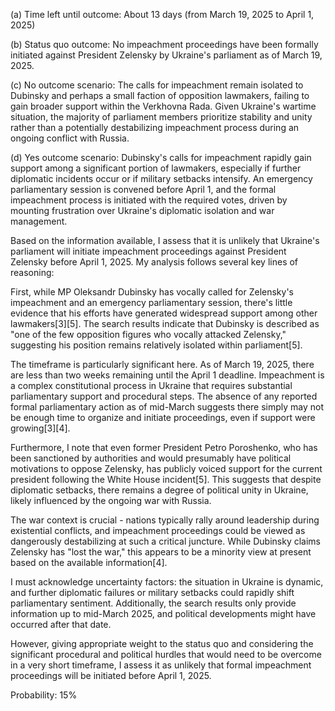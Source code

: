 (a) Time left until outcome: About 13 days (from March 19, 2025 to April 1, 2025)

(b) Status quo outcome: No impeachment proceedings have been formally initiated against President Zelensky by Ukraine's parliament as of March 19, 2025.

(c) No outcome scenario: The calls for impeachment remain isolated to Dubinsky and perhaps a small faction of opposition lawmakers, failing to gain broader support within the Verkhovna Rada. Given Ukraine's wartime situation, the majority of parliament members prioritize stability and unity rather than a potentially destabilizing impeachment process during an ongoing conflict with Russia.

(d) Yes outcome scenario: Dubinsky's calls for impeachment rapidly gain support among a significant portion of lawmakers, especially if further diplomatic incidents occur or if military setbacks intensify. An emergency parliamentary session is convened before April 1, and the formal impeachment process is initiated with the required votes, driven by mounting frustration over Ukraine's diplomatic isolation and war management.

Based on the information available, I assess that it is unlikely that Ukraine's parliament will initiate impeachment proceedings against President Zelensky before April 1, 2025. My analysis follows several key lines of reasoning:

First, while MP Oleksandr Dubinsky has vocally called for Zelensky's impeachment and an emergency parliamentary session, there's little evidence that his efforts have generated widespread support among other lawmakers[3][5]. The search results indicate that Dubinsky is described as "one of the few opposition figures who vocally attacked Zelensky," suggesting his position remains relatively isolated within parliament[5].

The timeframe is particularly significant here. As of March 19, 2025, there are less than two weeks remaining until the April 1 deadline. Impeachment is a complex constitutional process in Ukraine that requires substantial parliamentary support and procedural steps. The absence of any reported formal parliamentary action as of mid-March suggests there simply may not be enough time to organize and initiate proceedings, even if support were growing[3][4].

Furthermore, I note that even former President Petro Poroshenko, who has been sanctioned by authorities and would presumably have political motivations to oppose Zelensky, has publicly voiced support for the current president following the White House incident[5]. This suggests that despite diplomatic setbacks, there remains a degree of political unity in Ukraine, likely influenced by the ongoing war with Russia.

The war context is crucial - nations typically rally around leadership during existential conflicts, and impeachment proceedings could be viewed as dangerously destabilizing at such a critical juncture. While Dubinsky claims Zelensky has "lost the war," this appears to be a minority view at present based on the available information[4].

I must acknowledge uncertainty factors: the situation in Ukraine is dynamic, and further diplomatic failures or military setbacks could rapidly shift parliamentary sentiment. Additionally, the search results only provide information up to mid-March 2025, and political developments might have occurred after that date.

However, giving appropriate weight to the status quo and considering the significant procedural and political hurdles that would need to be overcome in a very short timeframe, I assess it as unlikely that formal impeachment proceedings will be initiated before April 1, 2025.

Probability: 15%